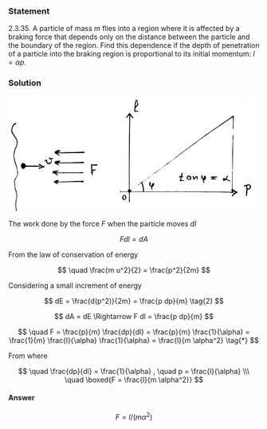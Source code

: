 ###  Statement

$2.3.35.$ A particle of mass $m$ flies into a region where it is affected by a braking force that depends only on the distance between the particle and the boundary of the region. Find this dependence if the depth of penetration of a particle into the braking region is proportional to its initial momentum: $l = \alpha p$.

### Solution

![ |858x392, 46%](../../img/2.3.35/2.3.35.jpg)

The work done by the force $F$ when the particle moves $dl$

$$
F dl = dA \tag{1}
$$

From the law of conservation of energy

$$
\quad \frac{m u^2}{2} = \frac{p^2}{2m}
$$

Considering a small increment of energy

$$
dE = \frac{d(p^2)}{2m} = \frac{p dp}{m} \tag{2}
$$

$$
dA = dE \Rightarrow F dl = \frac{p dp}{m}
$$

$$
\quad F = \frac{p}{m} \frac{dp}{dl} = \frac{p}{m} \frac{1}{\alpha} = \frac{1}{m} \frac{l}{\alpha} \frac{1}{\alpha} = \frac{l}{m \alpha^2} \tag{*}
$$

From where

$$
\quad \frac{dp}{dl} = \frac{1}{\alpha} , \quad p = \frac{l}{\alpha} \\\ \quad \boxed{F = \frac{l}{m \alpha^2}}
$$

#### Answer

$$
F={l}/{(m \alpha^2)}
$$